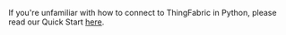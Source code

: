 If you're unfamiliar with how to connect to ThingFabric in Python, please read our Quick Start [here](https://2lemetry.atlassian.net/wiki/display/KB/Quick+Start%3A+Connecting+to+ThingFabric+in+Python).